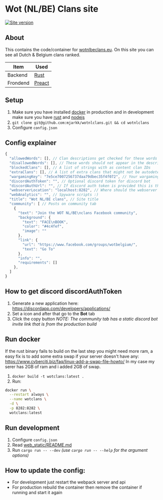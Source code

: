 # Wot (NL/BE) Clans site
[![Site version](https://img.shields.io/badge/Site%20version-V3-blue.svg)](https://wotnlclans.unknownclouds.com/)

## About
This contains the code/container for [wotnlbeclans.eu](https://wotnlbeclans.eu/).
On this site you can see all Dutch & Belgium clans ranked.

| Item | Used |
|---|---|
| Backend | [Rust](https://www.rust-lang.org/) |
| Frondend | [Preact](https://preactjs.com/) |

## Setup
1. Make sure you have installed [docker](https://docs.docker.com/install/) in production and in development make sure you have [rust](https://www.rust-lang.org/) and [nodejs](https://nodejs.org/en/)
2. `git clone git@github.com:mjarkk/wotnlclans.git && cd wotnlclans`
3. Configure `config.json`

## Config explainer
```js
{
  "allowedWords": [], // Clan descriptions get checked for these words
  "disallowedWords": [], // These words should not appear in the description
  "blockedClans": [], // A list of strings with as content clan IDs
  "extraClans": [], // A list of extra clans that might not be autodetected
  "wargamingKey": "7e5ce7007256737daa79dbec35f4f072", // Your wargaming key
  "discordAuthToken": "", // Optional discord token for discord bot
  "discordAuthUrl": "", // If discord auth token is provided this is the auth url used to authenticated
  "webserverLocation": "localhost:8282", // Where should the webserver be ran
  "webAnalytics": "", // Spyware scripts :)
  "title": "Wot NL/BE clans", // Site title
  "community": [ // Posts on community tab
    {
      "text": "Join the WOT NL/BE\nclans Facebook community",
      "background": {
        "text": "FACE\nBOOK",
        "color": "#4c4fef",
        "image": ""
      },
      "link": {
        "url": "https://www.facebook.com/groups/wotbelgium/",
        "text": "Go To"
      },
      "info": "",
      "requirements": []
    },
  ]
}
```

## How to get discord discordAuthToken
1. Generate a new application here: https://discordapp.com/developers/applications/
2. Set a icon and after that go to the **Bot** tab
3. Click the copy button
*NOTE: The community tab has a static discord bot invite link that is from the production build*

## Run docker
If the rust binary fails to build on the last step you might need more ram, a easy fix is to add some extra swap if your server doesn't have any: https://www.cyberciti.biz/faq/linux-add-a-swap-file-howto/
In my case my serer has 2GB of ram and i added 2GB of swap.

1. `docker build -t wotclans:latest .`
2. Run:
```sh
docker run \
  --restart always \
  --name wotclans \
  -d \
  -p 8282:8282 \
  wotclans:latest
```

## Run development
1. Configure `config.json`
2. Read [web_static/README.md](./web_static/README.md)
3. Run `cargo run -- --dev` *(use `cargo run -- --help` for the argument options)*

## How to update the config:
- For development just restart the webpack server and api
- For production rebuild the container then remove the container if running and start it again
